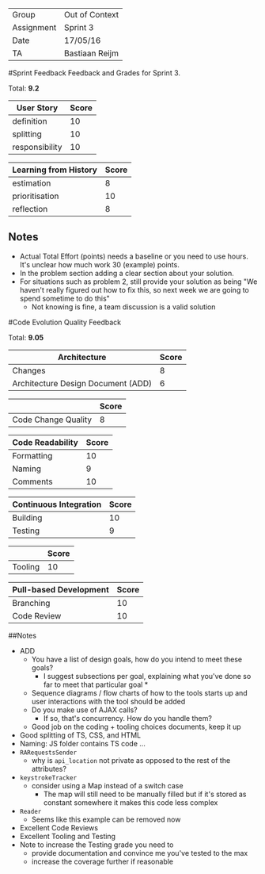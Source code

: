 |      |            |
|------|------------|
|Group | Out of Context |
|Assignment|Sprint 3|
|Date|17/05/16|
|TA|Bastiaan Reijm|

#Sprint Feedback
Feedback and Grades for Sprint 3.

Total: **9.2**

| User Story | Score |
|------------|-------|
| definition |  10    |
| splitting  |  10    |
| responsibility | 10 |

| Learning from History | Score |
|-----------------------|-------|
| estimation            | 8     |
| prioritisation        | 10    |
| reflection            | 8     |

## Notes
* Actual Total Effort (points) needs a baseline or you need to use hours. It's unclear how much work 30 (example) points.
* In the problem section adding a clear section about your solution.
* For situations such as problem 2, still provide your solution as being "We haven't really figured out how to fix this, so next week we are going to spend sometime to do this"
	* Not knowing is fine, a team discussion is a valid solution

#Code Evolution Quality Feedback

Total: **9.05**

| Architecture                       | Score |
|------------------------------------|-------|
| Changes                            |  8    |
| Architecture Design Document (ADD) |  6    |

|                     | Score |
|---------------------|-------|
| Code Change Quality | 8     |

| Code Readability | Score |
|------------------|-------|
| Formatting       | 10     |
| Naming           |  9    |
| Comments         | 10     |

| Continuous Integration | Score |
|------------------------|-------|
| Building               |  10    |
| Testing                |  9    |

|         | Score |
|---------|-------|
| Tooling | 10     |

| Pull-based Development | Score |
|------------------------|-------|
| Branching              |  10    |
| Code Review            |  10    |

##Notes
* ADD
	* You have a list of design goals, how do you intend to meet these goals?
		* I suggest subsections per goal, explaining what you've done so far to meet that particular goal		* 
	* Sequence diagrams / flow charts of how to the tools starts up and user interactions with the tool should be added 
	* Do you make use of AJAX calls? 
		* If so, that's concurrency. How do you handle them?
	* Good job on the coding + tooling choices documents, keep it up
* Good splitting of TS, CSS, and HTML
* Naming: JS folder contains TS code ...
* `RARequestsSender`
	* why is `api_location` not private as opposed to the rest of the attributes?
* `keystrokeTracker`
	* consider using a Map instead of a switch case
		* The map will still need to be manually filled but if it's stored as constant somewhere it makes this code less complex
* `Reader`
	* Seems like this example can be removed now 
* Excellent Code Reviews
* Excellent Tooling and Testing
* Note to increase the Testing grade you need to
	* provide documentation and convince me you've tested to the max
	* increase the coverage further if reasonable